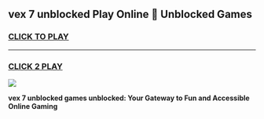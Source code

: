
## vex 7 unblocked Play Online 👋 Unblocked Games
<h3>
<a href="https://premium.freeplayer.one?title=vex_7_unblocked&ref=19F">CLICK TO PLAY</a></h3>
<hr>

<h3>
<a href="https://premium.freeplayer.one?title=vex_7_unblocked&ref=19F">CLICK 2 PLAY</a>
  
</h3>

<a href="https://premium.freeplayer.one?title=vex_7_unblocked&ref=19F"><img src="https://clearcache.store/games.png"></a>


**vex 7 unblocked games unblocked: Your Gateway to Fun and Accessible Online Gaming**
